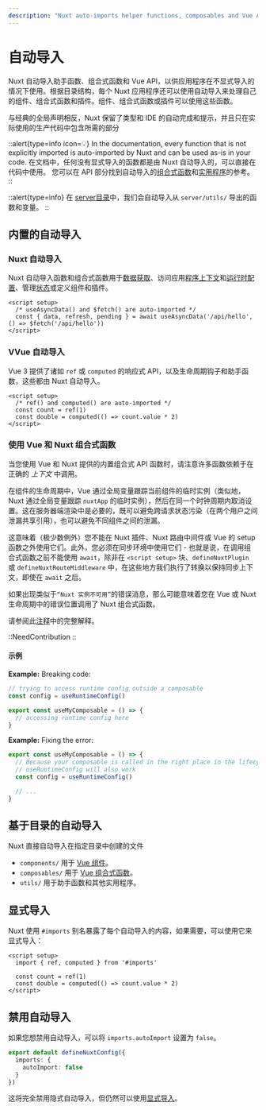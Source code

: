 ```yaml
---
description: "Nuxt auto-imports helper functions, composables and Vue APIs."
---
```


# 自动导入

Nuxt 自动导入助手函数、组合式函数和 Vue API，以供应用程序在不显式导入的情况下使用。根据目录结构，每个 Nuxt 应用程序还可以使用自动导入来处理自己的组件、组合式函数和插件。组件、组合式函数或插件可以使用这些函数。

与经典的全局声明相反，Nuxt 保留了类型和 IDE 的自动完成和提示，并且只在实际使用的生产代码中包含所需的部分

::alert{type=info icon=💡}
In the documentation, every function that is not explicitly imported is auto-imported by Nuxt and can be used as-is in your code.
在文档中，任何没有显式导入的函数都是由 Nuxt 自动导入的，可以直接在代码中使用。
您可以在 API 部分找到自动导入的[组合式函数](/docs/api/composables/use-async-data)和[实用程序](/docs/api/utils/dollarfetch)的参考。
::

::alert{type=info}
在 [server目录](/docs/guide/directory-structure/server)中，我们会自动导入从 `server/utils/` 导出的函数和变量。
::

## 内置的自动导入

### Nuxt 自动导入

Nuxt 自动导入函数和组合式函数用于[数据获取](/docs/getting-started/data-fetching)、访问应用[程序上下文](/docs/api/composables/use-nuxt-app)和[运行时配置](/docs/guide/going-further/runtime-config)、管理[状态](/docs/getting-started/state-management)或定义组件和插件。

```vue
<script setup>
  /* useAsyncData() and $fetch() are auto-imported */
  const { data, refresh, pending } = await useAsyncData('/api/hello', () => $fetch('/api/hello'))
</script>
```

### VVue 自动导入

Vue 3 提供了诸如 `ref` 或 `computed` 的响应式 API，以及生命周期钩子和助手函数，这些都由 Nuxt 自动导入。

```vue
<script setup>
  /* ref() and computed() are auto-imported */
  const count = ref(1)
  const double = computed(() => count.value * 2)
</script>
```

### 使用 Vue 和 Nuxt 组合式函数

<!-- TODO: move to separate page with https://github.com/nuxt/nuxt/issues/14723 and add more information -->

当您使用 Vue 和 Nuxt 提供的内置组合式 API 函数时，请注意许多函数依赖于在正确的 _上下文_ 中调用。

在组件的生命周期中，Vue 通过全局变量跟踪当前组件的临时实例（类似地，Nuxt 通过全局变量跟踪 `nuxtApp` 的临时实例），然后在同一个时钟周期内取消设置。这在服务器端渲染中是必要的，既可以避免跨请求状态污染（在两个用户之间泄漏共享引用），也可以避免不同组件之间的泄漏。

这意味着（极少数例外）您不能在 Nuxt 插件、Nuxt 路由中间件或 Vue 的 setup 函数之外使用它们。此外，您必须在同步环境中使用它们 - 也就是说，在调用组合式函数之前不能使用 `await`，除非在 `<script setup>` 块、`defineNuxtPlugin` 或 `defineNuxtRouteMiddleware` 中，在这些地方我们执行了转换以保持同步上下文，即使在 `await` 之后。

如果出现类似于`“Nuxt 实例不可用”`的错误消息，那么可能意味着您在 Vue 或 Nuxt 生命周期中的错误位置调用了 Nuxt 组合式函数。

请参阅此[注释](https://github.com/nuxt/framework/issues/5740#issuecomment-1229197529)中的完整解释。

::NeedContribution
::

#### 示例

**Example:** Breaking code:

```ts [composables/example.ts]
// trying to access runtime config outside a composable
const config = useRuntimeConfig()

export const useMyComposable = () => {
  // accessing runtime config here
}
```

**Example:** Fixing the error:

```ts [composables/example.ts]
export const useMyComposable = () => {
  // Because your composable is called in the right place in the lifecycle,
  // useRuntimeConfig will also work
  const config = useRuntimeConfig()

  // ...
}
```

## 基于目录的自动导入

Nuxt 直接自动导入在指定目录中创建的文件

- `components/` 用于 [Vue 组件](/docs/guide/directory-structure/components)。
- `composables/` 用于 [Vue 组合式函数](/docs/guide/directory-structure/composables)。
- `utils/` 用于助手函数和其他实用程序。

## 显式导入

Nuxt 使用 `#imports` 别名暴露了每个自动导入的内容，如果需要，可以使用它来显式导入：

```vue
<script setup>
  import { ref, computed } from '#imports'

  const count = ref(1)
  const double = computed(() => count.value * 2)
</script>
```

## 禁用自动导入

如果您想禁用自动导入，可以将 `imports.autoImport` 设置为 `false`。

```ts [nuxt.config.ts]
export default defineNuxtConfig({
  imports: {
    autoImport: false
  }
})
```

这将完全禁用隐式自动导入，但仍然可以使用[显式导入](#explicit-imports)。
